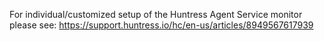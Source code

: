 For individual/customized setup of the Huntress Agent Service monitor please see: https://support.huntress.io/hc/en-us/articles/8949567617939

